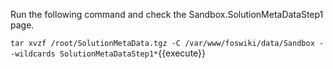 Run the following command and check the Sandbox.SolutionMetaDataStep1 page.

`tar xvzf /root/SolutionMetaData.tgz -C /var/www/foswiki/data/Sandbox --wildcards SolutionMetaDataStep1*`{{execute}}